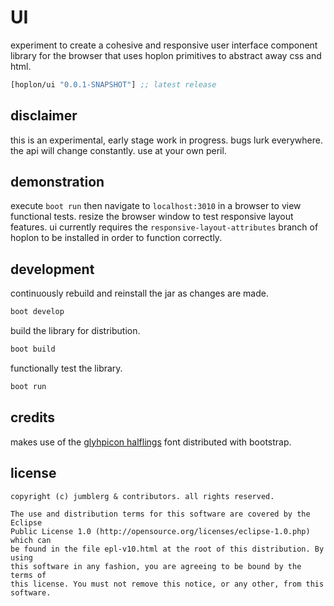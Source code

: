 # UI
experiment to create a cohesive and responsive user interface component library for the browser that uses hoplon primitives to abstract away css and html.

[](dependency)
```clojure
[hoplon/ui "0.0.1-SNAPSHOT"] ;; latest release
```
[](/dependency)

## disclaimer
this is an experimental, early stage work in progress. bugs lurk everywhere. the api will change constantly. use at your own peril.

## demonstration
execute `boot run` then navigate to `localhost:3010` in a browser to view functional tests. resize the browser window to test responsive layout features.  ui currently requires the `responsive-layout-attributes` branch of hoplon to be installed in order to function correctly.

## development
continuously rebuild and reinstall the jar as changes are made.
```bash
boot develop
```

build the library for distribution.
```bash
boot build
```

functionally test the library.
```bash
boot run
```

## credits
makes use of the [glyhpicon halflings](http://glyphicons.com/) font distributed with bootstrap.

## license

```
copyright (c) jumblerg & contributors. all rights reserved.

The use and distribution terms for this software are covered by the Eclipse
Public License 1.0 (http://opensource.org/licenses/eclipse-1.0.php) which can
be found in the file epl-v10.html at the root of this distribution. By using
this software in any fashion, you are agreeing to be bound by the terms of
this license. You must not remove this notice, or any other, from this software.
```
